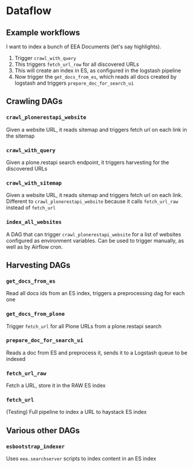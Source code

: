 # Dataflow

## Example workflows

I want to index a bunch of EEA Documents (let's say highlights).

1. Trigger `crawl_with_query`
2. This triggers `fetch_url_row` for all discovered URLs
3. This will create an index in ES, as configured in the logstash pipeline
4. Now trigger the `get_docs_from_es`, which reads all docs created by logstash
   and triggers `prepare_doc_for_search_ui`

## Crawling DAGs

### `crawl_plonerestapi_website`

Given a website URL, it reads sitemap and triggers fetch url on each link in the
sitemap


### `crawl_with_query`

Given a plone.restapi search endpoint, it triggers harvesting for the
discovered URLs


### `crawl_with_sitemap`

Given a website URL, it reads sitemap and triggers fetch url on each link.
Different to `crawl_plonerestapi_website` because it calls `fetch_url_raw`
instead of `fetch_url`


### `index_all_websites`

A DAG that can trigger `crawl_plonerestapi_website` for a list of websites
configured as environment variables. Can be used to trigger manually, as well
as by Airflow cron.


## Harvesting DAGs


### `get_docs_from_es`

Read all docs ids from an ES index, triggers a preprocessing dag for each one


### `get_docs_from_plone`

Trigger `fetch_url` for all Plone URLs from a plone.restapi search


### `prepare_doc_for_search_ui`

Reads a doc from ES and preprocess it, sends it to a Logstash queue to be
indexed


### `fetch_url_raw`

Fetch a URL, store it in the RAW ES index

### `fetch_url`

(Testing) Full pipeline to index a URL to haystack ES index


## Various other DAGs

### `esbootstrap_indexer`

Uses `eea.searchserver` scripts to index content in an ES index
